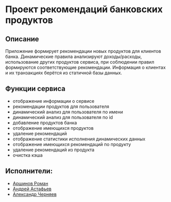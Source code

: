 # Проект рекомендаций банковских продуктов

## Описание 
Приложение формирует рекомендации новых продуктов для клиентов банка.
Динамические правила анализируют доходы/расходы, использование других продуктов сервиса, при соблюдении правил формируются соответствующие рекомендации.
Информация о клиентах и их транзакциях берётся из статичной базы данных.

## Функции сервиса
* отображение информации о сервисе
* рекомендации продуктов для пользователя
* динамический анализ для пользователя по имени
* динамический анализ для пользователя по id
* добавление продуктов банка
* отображение имеющихся продуктов
* удаление рекомендаций
* отображение статистики исполнения динамических данных
* отображение имеющихся рекомендаций по продукту
* удаление рекомендаций из продукта
* очистка кэша


## Исполнители:
* [Аршинов Роман](https://github.com/Rom4rsh)
* [Андрей Астафьев](https://github.com/Sever2016)
* [Александр Черняев](https://github.com/Aleksandr-Chernyaev)
